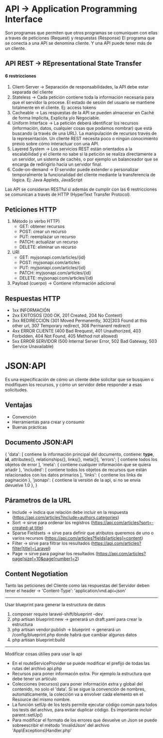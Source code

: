 # API -> Application Programming Interface

Son programas que permiten que otros programas se comuniquen con ellas a traves de peticiones (Request) y respuestas (Response)
El programa que se conecta a una API se denomina cliente. Y una API puede tener más de un cliente.

## API REST -> REpresentational State Transfer

#### 6 restricciones

1. Client-Server -> Separación de responsabilidades, la API debe estar separada del cliente
2. Stateless -> Cada petición contiene toda la información necesaria para que el servidor la procese. El estado de sesión del usuario se mantiene totalmente en el cliente. Ej: access tokens
3. Cacheable -> Las respuestas de la API se pueden almacenar en Caché de forma Implícita, Explícita y/o Negociable.
4. Uniform Interface -> La petición deberá identificar los recursos (información, datos, cualquier cosas que podamos nombrar) que está buscando (a través de una URL). La manipulación de recursos través de la representación. Un cliente REST necesita poco o ningún conocimiento previo sobre cómo interactuar con una API.
5. Layered System -> Los servicios REST están orientados a la escalabilidad y el cliente no sabe si la petición se realiza directamente a un servidor, un sistema de cachés, o por ejemplo un balanceador que se encarga de redirigirlo hacia un servidor final.
6. Code-on-demand -> El servidor puede extender o personalizar temporalmente la funcionalidad del cliente mediante la transferencia de lógica. Ej: Java Applets, JavaScript

Las API se consideran RESTful si además de cumplir con las 6 restricciones se comunican a través de HTTP (HyperText Transfer Protocol).

## Peticiones HTTP

1. Método (o verbo HTTP)
    - GET: obtener recursos
    - POST: crear un recurso
    - PUT: reemplazar un recurso
    - PATCH: actualizar un recurso
    - DELETE: eliminar un recurso
2. URI
    - GET: myjsonapi.com/articles/{id}
    - POST: myjsonapi.com/articles
    - PUT: myjsonapi.com/articles/{id}
    - PATCH: myjsonapi.com/articles/{id}
    - DELETE: myjsonapi.com/articles/{id}
3. Payload (cuerpo) -> Contiene información adicional

## Respuestas HTTP

-   1xx INFORMACIÓN
-   2xx EXITOSOS (200 OK, 201 Created, 204 No Content)
-   3xx REDIRECCIÓN (301 Moved Permanently, 302|303 Found at this other url, 307 Temporary redirect, 308 Permanent redirect)
-   4xx ERROR CLIENTE (400 Bad Rrequest, 401 Unauthorized, 403 Forbidden, 404 Not Found, 405 Method not allowed)
-   5xx ERROR SERVIDOR (500 Internal Server Error, 502 Bad Gateway, 503 Service Unavailable)

# JSON:API

Es una especificación de cómo un cliente debe solicitar que se busquen o modifiquen los recursos, y cómo un servidor debe responder a esas solicitudes.

## Ventajas

-   Convención
-   Herramientas para crear y consumir
-   Buenas prácticas

## Documento JSON:API

{
'data': [ contiene la información principal del documento, contiene: **type**, **id**, attributes{}, relationships{}, links{}, meta{}],
'errors'; [ contiene todos los objetos de error ],
'meta': { contiene cualquier información que se quiera añadir },
'included': [ contiene todos los objetos de recursos que están relacionados con los datos primarios ],
'links': { contiene los links de paginación },
'jsonapi': { contiene la versión de la api, si no se envía devuelve 1.0 },
}

## Párametros de la URL

-   Include -> indica que relación debe incluir en la respuesta (https://api.com/articles?include=authors,categories)
-   Sort -> sirve para ordenar los registros (https://api.com/articles?sort=-created-at,title)
-   Sparse Fieldsets -> sirve para definir que atributos queremos de uno o varios recursos (https://api.com/articles?fields[articles]=content)
-   Filter -> sirve para filtrar los resultados (https://api.com/articles?filter[title]=Laravel)
-   Page -> sirve para paginar los resultados (https://api.com/articles?page[size]=10&page[number]=2)

## Content Negotiation

Tanto las peticiones del Cliente como las respuestas del Servidor deben tener el header -> 'Content-Type': 'application/vnd.api+json'

---

Usar blueprint para generar la estructura de datos

1. composer require laravel-shift/blueprint –dev
2. php artisan blueprint:new -> generará un draft.yaml para crear la estructura
3. php artisan vendor:publish -> blueprint -> generará un /config/blueprint.php donde habrá que cambiar algunos datos
4. php artisan blueprint:build

---

Modificar cosas útilies para usar la api

-   En el routeServiceProvider se puede modificar el prefijo de todas las rutas del archivo api.php
-   Recursos para poner informacón extra. Por ejemplo la estructura que debe tener un artículo
-   Colecciones (recursos) para poner información extra y global del contenido, no solo el 'data'. Si se sigue la convención de nombres, automáticamente, la colección va a envolver cada elemento en el Resource del mismo nombre.
-   La función setUp de los tests permite ejecutar código común para todos los tests del archivo, para evitar duplicar código. Es importante incluir parent::setUp()
-   Para modificar el formato de los errores que devuelve un Json se puede sobreescribir el método 'invalidJson' del archivo 'App\Exceptions\Handler.php'

